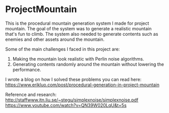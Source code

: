 # ProjectMountain
This is the procedural mountain generation system I made for project mountain. 
The goal of the system was to generate a realistic mountain that's fun to climb. 
The system also needed to generate contents such as enemies and other assets around the mountain. 

Some of the main challenges I faced in this project are:
1. Making the mountain look realistic with Perlin noise algorithms. 
2. Generating contents randomly around the mountain without lowering the performance.


I wrote a blog on how I solved these problems you can read here: 
https://www.erikluo.com/post/procedural-generation-in-project-mountain




Reference and research:
http://staffwww.itn.liu.se/~stegu/simplexnoise/simplexnoise.pdf
https://www.youtube.com/watch?v=QN39W020LqU&t=5s
